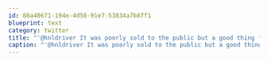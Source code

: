 ```yaml
---
id: 88a40671-194e-4d58-91e7-53834a7b8ff1
blueprint: text
category: twitter
title: "'@hnldriver It was poorly sold to the public but a good thing for the economy overall IMO"
caption: "'@hnldriver It was poorly sold to the public but a good thing for the economy overall IMO"
---
```

